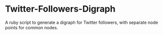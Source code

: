 # Twitter-Followers-Digraph
A ruby script to generate a digraph for Twitter followers, with separate node points for common nodes.
